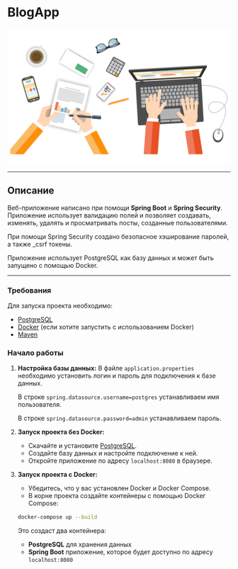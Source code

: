 # BlogApp
![Главная картинка](readme_assets/titleGif.gif)

---
## Описание
Веб-приложение написано при помощи **Spring Boot** и **Spring Security**.
Приложение использует валидацию полей и позволяет создавать, изменять, удалять и просматривать посты, созданные пользователями.

При помощи Spring Security создано безопасное хэширование паролей, а также _csrf токены.

Приложение использует PostgreSQL как базу данных и может быть запущено с помощью Docker.

<hr>

### Требования
Для запуска проекта необходимо:
- [PostgreSQL](https://www.postgresql.org/download/)
- [Docker](https://www.docker.com/products/docker-desktop) (если хотите запустить с использованием Docker)
- [Maven](https://maven.apache.org/download.cgi)

### Начало работы
1. **Настройка базы данных:**
    В файле ``application.properties`` необходимо установить логин и пароль для подключения к базе данных.

    В строке ``spring.datasource.username=postgres`` устанавливаем имя пользователя.

    В строке ``spring.datasource.password=admin`` устанавливаем пароль.

2. **Запуск проекта без Docker:**
    - Скачайте и установите [PostgreSQL](https://www.postgresql.org/download/).
    - Создайте базу данных и настройте подключение к ней.
    - Откройте приложение по адресу `localhost:8080` в браузере.

3. **Запуск проекта с Docker:**
    - Убедитесь, что у вас установлен Docker и Docker Compose.
    - В корне проекта создайте контейнеры с помощью Docker Compose:
    ```bash
    docker-compose up --build
    ```
    Это создаст два контейнера:
    - **PostgreSQL** для хранения данных
    - **Spring Boot** приложение, которое будет доступно по адресу `localhost:8080`
